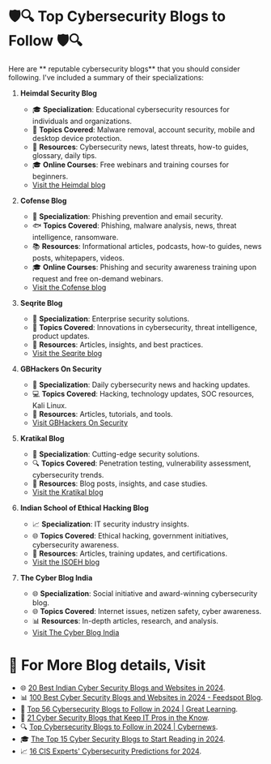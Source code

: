 # 🛡️🔍 Top Cybersecurity Blogs to Follow 🛡️🔍

Here are ** reputable cybersecurity blogs** that you should consider following. I've included a summary of their specializations:

1. **Heimdal Security Blog**
   - 🎓 **Specialization**: Educational cybersecurity resources for individuals and organizations.
   - 🚨 **Topics Covered**: Malware removal, account security, mobile and desktop device protection.
   - 📰 **Resources**: Cybersecurity news, latest threats, how-to guides, glossary, daily tips.
   - 🎓 **Online Courses**: Free webinars and training courses for beginners.
   - [Visit the Heimdal blog](https://heimdalsecurity.com/blog)

2. **Cofense Blog**
   - 🎣 **Specialization**: Phishing prevention and email security.
   - 🐟 **Topics Covered**: Phishing, malware analysis, news, threat intelligence, ransomware.
   - 📚 **Resources**: Informational articles, podcasts, how-to guides, news posts, whitepapers, videos.
   - 🎓 **Online Courses**: Phishing and security awareness training upon request and free on-demand webinars.
   - [Visit the Cofense blog](https://cofense.com/blog)

3. **Seqrite Blog**
   - 🏢 **Specialization**: Enterprise security solutions.
   - 🚀 **Topics Covered**: Innovations in cybersecurity, threat intelligence, product updates.
   - 📝 **Resources**: Articles, insights, and best practices.
   - [Visit the Seqrite blog](https://www.seqrite.com/blog)

4. **GBHackers On Security**
   - 📆 **Specialization**: Daily cybersecurity news and hacking updates.
   - 💻 **Topics Covered**: Hacking, technology updates, SOC resources, Kali Linux.
   - 📄 **Resources**: Articles, tutorials, and tools.
   - [Visit GBHackers On Security](https://www.gbhackers.com)

5. **Kratikal Blog**
   - 🚀 **Specialization**: Cutting-edge security solutions.
   - 🔍 **Topics Covered**: Penetration testing, vulnerability assessment, cybersecurity trends.
   - 📑 **Resources**: Blog posts, insights, and case studies.
   - [Visit the Kratikal blog](https://www.kratikal.com/blog)

6. **Indian School of Ethical Hacking Blog**
   - 📈 **Specialization**: IT security industry insights.
   - 🌐 **Topics Covered**: Ethical hacking, government initiatives, cybersecurity awareness.
   - 📝 **Resources**: Articles, training updates, and certifications.
   - [Visit the ISOEH blog](https://www.isoeh.com/exclusive-blog.html)

7. **The Cyber Blog India**
   - 🌐 **Specialization**: Social initiative and award-winning cybersecurity blog.
   - 🌐 **Topics Covered**: Internet issues, netizen safety, cyber awareness.
   - 📊 **Resources**: In-depth articles, research, and analysis.
   - [Visit The Cyber Blog India](https://www.cyberblogindia.in/)

# 🧧 For More Blog details, Visit

- 🌐 [20 Best Indian Cyber Security Blogs and Websites in 2024](https://blog.feedspot.in/indian_cyber_security_blogs/).
- 📊 [100 Best Cyber Security Blogs and Websites in 2024 - Feedspot Blog](https://tech.feedspot.com/cyber_security_blogs/).
- 📘 [Top 56 Cybersecurity Blogs to Follow in 2024 | Great Learning](https://www.mygreatlearning.com/blog/top-blogs-to-follow-to-learn-cybersecurity/).
- 🚀 [21 Cyber Security Blogs that Keep IT Pros in the Know](https://www.rasmussen.edu/degrees/technology/blog/top-cyber-security-blogs/).
- 🔍 [Top Cybersecurity Blogs to Follow in 2024 | Cybernews](https://cybernews.com/resources/top-cybersecurity-blogs/).
- 🎓 [The Top 15 Cyber Security Blogs to Start Reading in 2024](https://www.stationx.net/cyber-security-blogs/).
- 📈 [16 CIS Experts' Cybersecurity Predictions for 2024](https://www.cisecurity.org/insights/blog/16-cis-experts-cybersecurity-predictions-for-2024).
